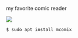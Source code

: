 my favorite comic reader

<img src="https://skandyn-sh.github.io/img/mcomix.png"/>

```
$ sudo apt install mcomix
```

